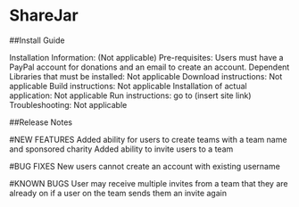 # ShareJar

##Install Guide 

Installation Information: (Not applicable) 
Pre-requisites: Users must have a PayPal account for donations and an email to create an account. 
Dependent Libraries that must be installed: Not applicable
Download instructions: Not applicable
Build instructions: Not applicable
Installation of actual application: Not applicable
Run instructions: go to (insert site link)
Troubleshooting: Not applicable

##Release Notes

#NEW FEATURES 
    Added ability for users to create teams with a team name and sponsored charity
    Added ability to invite users to a team

#BUG FIXES 
    New users cannot create an account with existing username

#KNOWN BUGS 
    User may receive multiple invites from a team that they are already on if a user on the team sends them an invite again
